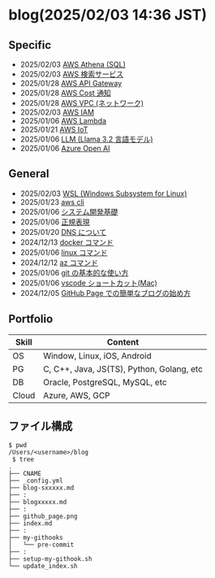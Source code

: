 # blog(2025/02/03 14:36 JST)

## Specific

- 2025/02/03 [AWS Athena (SQL)](./blog-s19athena.md)
- 2025/02/03 [AWS 検索サービス](./blog-s18opensearch.md)
- 2025/01/28 [AWS API Gateway](./blog-s17apigw.md)
- 2025/01/28 [AWS Cost 通知](./blog-s16cost-notification.md)
- 2025/01/28 [AWS VPC (ネットワーク)](./blog-s15aws-VPC.md)
- 2025/02/03 [AWS IAM](./blog-s14aws-IAM.md)
- 2025/01/06 [AWS Lambda](./blog-s13aws-lambda.md)
- 2025/01/21 [AWS IoT](./blog-s12awsiot.md)
- 2025/01/06 [LLM (Llama 3.2 言語モデル)](./blog-s11Llama.md)
- 2025/01/06 [Azure Open AI](./blog-s09aoai.md)

## General

- 2025/02/03 [WSL (Windows Subsystem for Linux)](./blog_WSL.md)
- 2025/01/23 [aws cli](./blog10aws.md)
- 2025/01/06 [システム開発基礎](./blog08process.md)
- 2025/01/06 [正規表現](./blog07re.md)
- 2025/01/20 [DNS について](./blog06DNS.md)
- 2024/12/13 [docker コマンド](./blog05docker.md)
- 2025/01/06 [linux コマンド](./blog05linux.md)
- 2024/12/12 [az コマンド](./blog04.md)
- 2025/01/06 [git の基本的な使い方](./blog03.md)
- 2025/01/06 [vscode ショートカット(Mac)](./blog02.md)
- 2024/12/05 [GitHub Page での簡単なブログの始め方](./blog01.md)

## Portfolio

| Skill | Content                                   |
| ----- | ----------------------------------------- |
| OS    | Window, Linux, iOS, Android               |
| PG    | C, C++, Java, JS(TS), Python, Golang, etc |
| DB    | Oracle, PostgreSQL, MySQL, etc            |
| Cloud | Azure, AWS, GCP                           |

## ファイル構成

```
$ pwd
/Users/<username>/blog
 $ tree
.
├── CNAME
├── _config.yml
├── blog-sxxxxx.md
├── :
├── blogxxxxx.md
├── :
├── github_page.png
├── index.md
├── :
├── my-githooks
│   └── pre-commit
├── :
├── setup-my-githook.sh
└── update_index.sh

```
